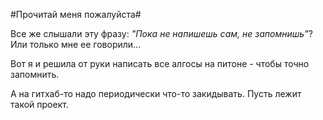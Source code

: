 #Прочитай меня пожалуйста#

Все же слышали эту фразу: *"Пока не напишешь сам, не запомнишь"*? Или только мне ее говорили...

Вот я и решила от руки написать все алгосы на питоне - чтобы точно запомнить.

А на гитхаб-то надо периодически что-то закидывать. Пусть лежит такой проект.
